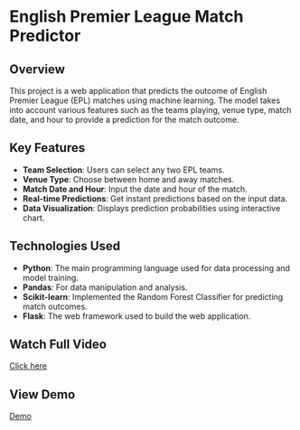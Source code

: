 # English Premier League Match Predictor

## Overview
This project is a web application that predicts the outcome of English Premier League (EPL) matches using machine learning. The model takes into account various features such as the teams playing, venue type, match date, and hour to provide a prediction for the match outcome.

## Key Features
- **Team Selection**: Users can select any two EPL teams.
- **Venue Type**: Choose between home and away matches.
- **Match Date and Hour**: Input the date and hour of the match.
- **Real-time Predictions**: Get instant predictions based on the input data.
- **Data Visualization**: Displays prediction probabilities using interactive chart.

## Technologies Used
- **Python**: The main programming language used for data processing and model training.
- **Pandas**: For data manipulation and analysis.
- **Scikit-learn**: Implemented the Random Forest Classifier for predicting match outcomes.
- **Flask**: The web framework used to build the web application.

## Watch Full Video
[Click here](https://github.com/mohitrathod7/Football-Match-Result-Predictor/blob/main/Demo.mp4)

## View Demo
[Demo](https://github.com/mohitrathod7/Football-Match-Result-Predictor/blob/main/Demo.gif)
